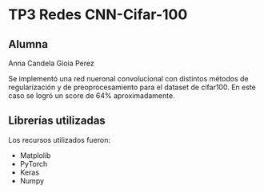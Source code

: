 # TP3 Redes CNN-Cifar-100
## Alumna
Anna Candela Gioia Perez


Se implementó una red nueronal convolucional con distintos métodos de regularización y de preoprocesamiento para el dataset de cifar100. En este caso se logró un score de 64% aproximadamente. 

## Librerías utilizadas
Los recursos utilizados fueron:
* Matplolib
* PyTorch
* Keras
* Numpy
